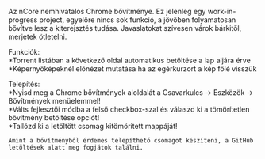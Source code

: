 Az nCore nemhivatalos Chrome bővítménye. Ez jelenleg egy work-in-progress project, egyelőre nincs sok funkció, a jövőben folyamatosan bővítve lesz a kiterejsztés tudása. Javaslatokat szívesen várok bárkitől, merjetek ötletelni.

Funkciók:  
	*Torrent listában a következő oldal automatikus betöltése a lap aljára érve  
	*Képernyőképeknél előnézet mutatása ha az egérkurzort a kép fölé visszük  

Telepítés:  
	*Nyisd meg a Chrome bővítmények aloldalát a Csavarkulcs -> Eszközök -> Bővítmények menüelemmel!  
	*Válts fejlesztői módba a felső checkbox-szal és válaszd ki a tömörítetlen bővítmény betöltése opciót!  
	*Tallózd ki a letöltött csomag kitömörített mappáját!  

	Amint a bővítményből érdemes telepíthető csomagot készíteni, a GitHub letöltések alatt meg fogjátok találni.